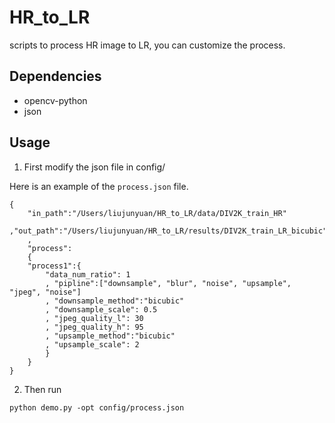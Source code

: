 # HR_to_LR

scripts to process HR image to LR, you can customize the process.

## Dependencies

- opencv-python
- json

## Usage

1. First modify the json file in config/

Here is an example of the `process.json` file.
```
{
	"in_path":"/Users/liujunyuan/HR_to_LR/data/DIV2K_train_HR"
	,"out_path":"/Users/liujunyuan/HR_to_LR/results/DIV2K_train_LR_bicubic"
	,
	"process":
	{
	"process1":{
		"data_num_ratio": 1
		, "pipline":["downsample", "blur", "noise", "upsample", "jpeg", "noise"]
		, "downsample_method":"bicubic"
		, "downsample_scale": 0.5
		, "jpeg_quality_l": 30
		, "jpeg_quality_h": 95
		, "upsample_method":"bicubic"
		, "upsample_scale": 2
		}
	}
}
```


2. Then run

`python demo.py -opt config/process.json`